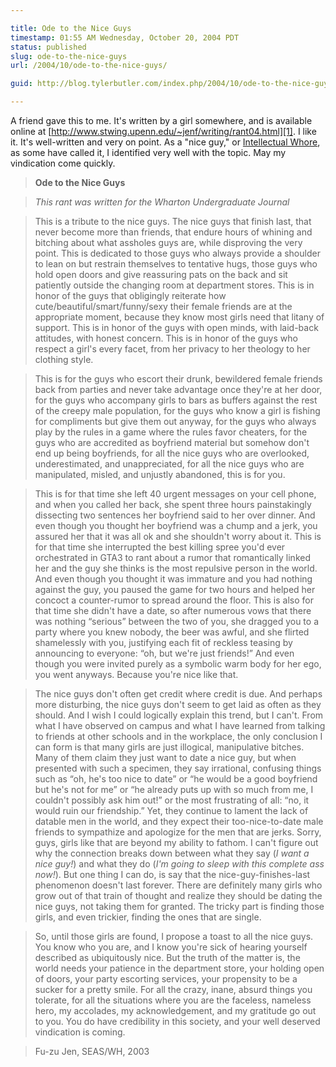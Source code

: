 ```yaml
---

title: Ode to the Nice Guys
timestamp: 01:55 AM Wednesday, October 20, 2004 PDT
status: published
slug: ode-to-the-nice-guys
url: /2004/10/ode-to-the-nice-guys/

guid: http://blog.tylerbutler.com/index.php/2004/10/ode-to-the-nice-guys/

---
```


A friend gave this to me. It's written by a girl somewhere, and is available
online at [http://www.stwing.upenn.edu/~jenf/writing/rant04.html][1]. I like
it. It's well-written and very on point. As a "nice guy," or [Intellectual
Whore][2], as some have called it, I identified very well with the topic. May
my vindication come quickly.

> **Ode to the Nice Guys**

> _This rant was written for the Wharton Undergraduate Journal_

>

> This is a tribute to the nice guys. The nice guys that finish last, that
never become more than friends, that endure hours of whining and bitching
about what assholes guys are, while disproving the very point. This is
dedicated to those guys who always provide a shoulder to lean on but restrain
themselves to tentative hugs, those guys who hold open doors and give
reassuring pats on the back and sit patiently outside the changing room at
department stores. This is in honor of the guys that obligingly reiterate how
cute/beautiful/smart/funny/sexy their female friends are at the appropriate
moment, because they know most girls need that litany of support. This is in
honor of the guys with open minds, with laid-back attitudes, with honest
concern. This is in honor of the guys who respect a girl's every facet, from
her privacy to her theology to her clothing style.

>

> This is for the guys who escort their drunk, bewildered female friends back
from parties and never take advantage once they're at her door, for the guys
who accompany girls to bars as buffers against the rest of the creepy male
population, for the guys who know a girl is fishing for compliments but give
them out anyway, for the guys who always play by the rules in a game where the
rules favor cheaters, for the guys who are accredited as boyfriend material
but somehow don't end up being boyfriends, for all the nice guys who are
overlooked, underestimated, and unappreciated, for all the nice guys who are
manipulated, misled, and unjustly abandoned, this is for you.

>

> This is for that time she left 40 urgent messages on your cell phone, and
when you called her back, she spent three hours painstakingly dissecting two
sentences her boyfriend said to her over dinner. And even though you thought
her boyfriend was a chump and a jerk, you assured her that it was all ok and
she shouldn't worry about it. This is for that time she interrupted the best
killing spree you'd ever orchestrated in GTA3 to rant about a rumor that
romantically linked her and the guy she thinks is the most repulsive person in
the world. And even though you thought it was immature and you had nothing
against the guy, you paused the game for two hours and helped her concoct a
counter-rumor to spread around the floor. This is also for that time she
didn't have a date, so after numerous vows that there was nothing “serious”
between the two of you, she dragged you to a party where you knew nobody, the
beer was awful, and she flirted shamelessly with you, justifying each fit of
reckless teasing by announcing to everyone: “oh, but we're just friends!” And
even though you were invited purely as a symbolic warm body for her ego, you
went anyways. Because you're nice like that.

>

> The nice guys don't often get credit where credit is due. And perhaps more
disturbing, the nice guys don't seem to get laid as often as they should. And
I wish I could logically explain this trend, but I can't. From what I have
observed on campus and what I have learned from talking to friends at other
schools and in the workplace, the only conclusion I can form is that many
girls are just illogical, manipulative bitches. Many of them claim they just
want to date a nice guy, but when presented with such a specimen, they say
irrational, confusing things such as “oh, he's too nice to date” or “he would
be a good boyfriend but he's not for me” or “he already puts up with so much
from me, I couldn't possibly ask him out!” or the most frustrating of all:
“no, it would ruin our friendship.” Yet, they continue to lament the lack of
datable men in the world, and they expect their too-nice-to-date male friends
to sympathize and apologize for the men that are jerks. Sorry, guys, girls
like that are beyond my ability to fathom. I can't figure out why the
connection breaks down between what they say (_I want a nice guy!_) and what
they do (_I'm going to sleep with this complete ass now!_). But one thing I
can do, is say that the nice-guy-finishes-last phenomenon doesn't last
forever. There are definitely many girls who grow out of that train of thought
and realize they should be dating the nice guys, not taking them for granted.
The tricky part is finding those girls, and even trickier, finding the ones
that are single.

>

> So, until those girls are found, I propose a toast to all the nice guys. You
know who you are, and I know you're sick of hearing yourself described as
ubiquitously nice. But the truth of the matter is, the world needs your
patience in the department store, your holding open of doors, your party
escorting services, your propensity to be a sucker for a pretty smile. For all
the crazy, inane, absurd things you tolerate, for all the situations where you
are the faceless, nameless hero, my accolades, my acknowledgement, and my
gratitude go out to you. You do have credibility in this society, and your
well deserved vindication is coming.

>

> Fu-zu Jen, SEAS/WH, 2003

   [1]: http://www.stwing.upenn.edu/~jenf/writing/rant04.html
   [2]: http://www.intellectualwhores.com/

